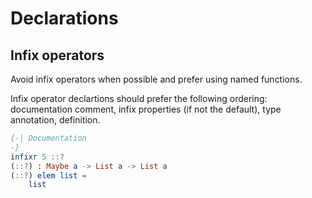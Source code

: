 # Declarations

<!-- toc -->


## Infix operators

Avoid infix operators when possible and prefer using named functions.

Infix operator declartions should prefer the following ordering:
documentation comment,
infix properties (if not the default),
type annotation,
definition.

```elm
{-| Documentation
-}
infixr 5 ::?
(::?) : Maybe a -> List a -> List a
(::?) elem list =
    list
```
